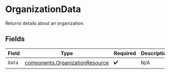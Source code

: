 # OrganizationData

Returns details about an organization.


## Fields

| Field                                                                              | Type                                                                               | Required                                                                           | Description                                                                        |
| ---------------------------------------------------------------------------------- | ---------------------------------------------------------------------------------- | ---------------------------------------------------------------------------------- | ---------------------------------------------------------------------------------- |
| `Data`                                                                             | [components.OrganizationResource](../../models/components/organizationresource.md) | :heavy_check_mark:                                                                 | N/A                                                                                |